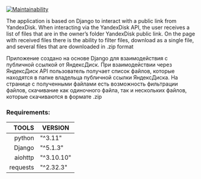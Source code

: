 [![Maintainability](https://api.codeclimate.com/v1/badges/98fcaf559c19c05463c4/maintainability)](https://codeclimate.com/github/AntiViruS90/MycegoYandexDiskAPI/maintainability)


The application is based on Django to interact with a public link from YandexDisk.
When interacting via the YandexDisk API, the user receives a list of files that are in the owner’s folder
YandexDisk public link.
On the page with received files there is the ability to filter files, download as a single file,
and several files that are downloaded in .zip format

Приложение создано на основе Django для взаимодействия с публичной ссылкой от ЯндексДиск.
При взаимодействии через ЯндексДиск API пользователь получает список файлов, которые находятся в папке владельца
публичной ссылки ЯндексДиска.
На странице с полученными файлами есть возможность фильтрации файлов, скачивание как одиночного файла,
так и нескольких файлов, которые скачиваются в формате .zip

### **Requirements:**

|    TOOLS | VERSION    |
|---------:|------------|
|   python | "^3.11"    |
|   Django | "^5.1.3"   |
|  aiohttp | "^3.10.10" |
| requests | "^2.32.3"  |


